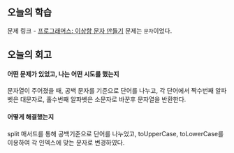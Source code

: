 ## 오늘의 학습
문제 링크 - [프로그래머스: 이상항 문자 만들기](https://school.programmers.co.kr/learn/courses/30/lessons/12930?language=javascript)
문제는 `문자`이었다.


## 오늘의 회고
#### 어떤 문제가 있었고, 나는 어떤 시도를 했는지
문자열이 주어졌을 때, 공백 문자를 기준으로 단어를 나누고,
각 단어에서 짝수번째 알파벳은 대문자로, 홀수번째 알파벳은 소문자로 바꾼후 문자열을 반환한다.

#### 어떻게 해결했는지
split 매서드를 통해 공백기준으로 단어를 나누었고, toUpperCase, toLowerCase를 이용하여 각 인덱스에 맞는 문자로 변경하였다.
